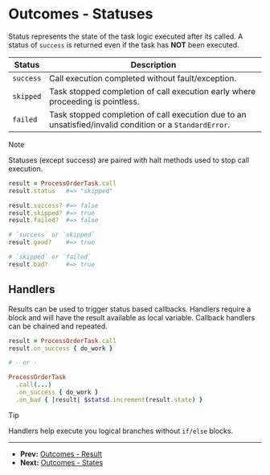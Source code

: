 # Outcomes -  Statuses

Status represents the state of the task logic executed after its called.
A status of `success` is returned even if the task has **NOT** been executed.

| Status    | Description |
| --------- | ----------- |
| `success` | Call execution completed without fault/exception. |
| `skipped` | Task stopped completion of call execution early where proceeding is pointless. |
| `failed`  | Task stopped completion of call execution due to an unsatisfied/invalid condition or a `StandardError`. |

> [!NOTE]
> Statuses (except success) are paired with halt methods used to stop call execution.

```ruby
result = ProcessOrderTask.call
result.status   #=> "skipped"

result.success? #=> false
result.skipped? #=> true
result.failed?  #=> false

# `success` or `skipped`
result.good?    #=> true

# `skipped` or `failed`
result.bad?     #=> true
```

## Handlers

Results can be used to trigger status based callbacks. Handlers require a block
and will have the result available as local variable. Callback handlers can be
chained and repeated.

```ruby
result = ProcessOrderTask.call
result.on_success { do_work }

# - or -

ProcessOrderTask
  .call(...)
  .on_success { do_work }
  .on_bad { |result| $statsd.increment(result.state) }
```

> [!TIP]
> Handlers help execute you logical branches without `if/else` blocks.

---

- **Prev:** [Outcomes - Result](https://github.com/drexed/cmdx/blob/main/docs/outcomes/result.md)
- **Next:** [Outcomes - States](https://github.com/drexed/cmdx/blob/main/docs/outcomes/states.md)

